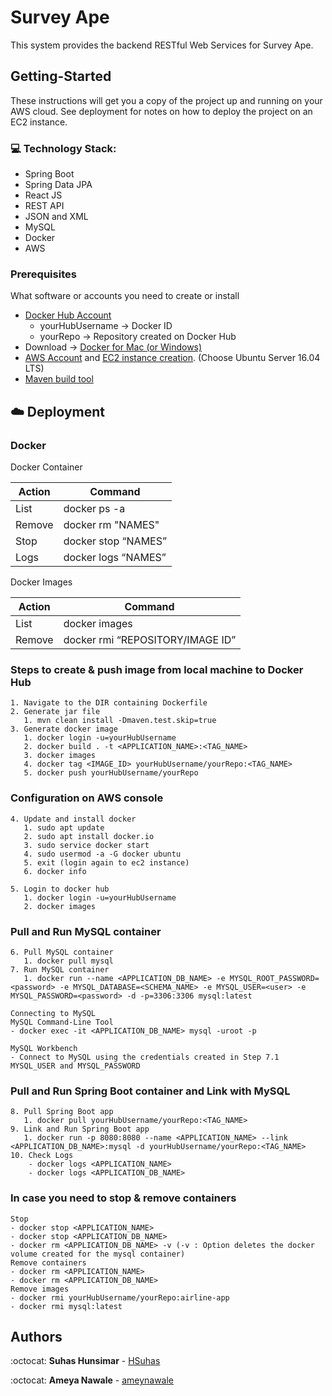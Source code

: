 # Survey Ape
This system provides the backend RESTful Web Services for Survey Ape.

## Getting-Started
These instructions will get you a copy of the project up and running on your AWS cloud. See deployment for notes on how to deploy the project on an EC2 instance.

### :computer: Technology Stack:
* Spring Boot
* Spring Data JPA
* React JS
* REST API
* JSON and XML
* MySQL
* Docker
* AWS

### Prerequisites
What software or accounts you need to create or install
- [Docker Hub Account](https://hub.docker.com/)
	- yourHubUsername -> Docker ID
	- yourRepo        -> Repository created on Docker Hub
- Download -> [Docker for Mac (or Windows)](https://store.docker.com/search?type=edition&offering=community)
- [AWS Account](https://portal.aws.amazon.com/billing/signup#/start) and [EC2 instance creation](https://docs.aws.amazon.com/AWSEC2/latest/UserGuide/EC2_GetStarted.html). (Choose Ubuntu Server 16.04 LTS)
- [Maven build tool](https://maven.apache.org/download.cgi)

## :cloud: Deployment 
### Docker
Docker Container

| Action        | Command       |
| ------------- | ------------- |
| List          | docker ps -a  |
| Remove        | docker rm "NAMES" |
| Stop          | docker stop “NAMES” |
| Logs          | docker logs “NAMES” |

Docker Images

| Action        | Command       |
| ------------- | ------------- |
| List          | docker images |
| Remove        | docker rmi “REPOSITORY/IMAGE ID”

### Steps to create & push image from local machine to Docker Hub
```
1. Navigate to the DIR containing Dockerfile
2. Generate jar file
   1. mvn clean install -Dmaven.test.skip=true
3. Generate docker image
   1. docker login -u=yourHubUsername
   2. docker build . -t <APPLICATION_NAME>:<TAG_NAME>
   3. docker images
   4. docker tag <IMAGE_ID> yourHubUsername/yourRepo:<TAG_NAME>
   5. docker push yourHubUsername/yourRepo
```
### Configuration on AWS console
```
4. Update and install docker
   1. sudo apt update
   2. sudo apt install docker.io
   3. sudo service docker start
   4. sudo usermod -a -G docker ubuntu
   5. exit (login again to ec2 instance)
   6. docker info

5. Login to docker hub
   1. docker login -u=yourHubUsername
   2. docker images
```
### Pull and Run MySQL container
```
6. Pull MySQL container
   1. docker pull mysql
7. Run MySQL container
   1. docker run --name <APPLICATION_DB_NAME> -e MYSQL_ROOT_PASSWORD=<password> -e MYSQL_DATABASE=<SCHEMA_NAME> -e MYSQL_USER=<user> -e MYSQL_PASSWORD=<password> -d -p=3306:3306 mysql:latest
 
Connecting to MySQL
MySQL Command-Line Tool
- docker exec -it <APPLICATION_DB_NAME> mysql -uroot -p

MySQL Workbench
- Connect to MySQL using the credentials created in Step 7.1 MYSQL_USER and MYSQL_PASSWORD
```
### Pull and Run Spring Boot container and Link with MySQL
```
8. Pull Spring Boot app
   1. docker pull yourHubUsername/yourRepo:<TAG_NAME>
9. Link and Run Spring Boot app
   1. docker run -p 8080:8080 --name <APPLICATION_NAME> --link <APPLICATION_DB_NAME>:mysql -d yourHubUsername/yourRepo:<TAG_NAME>
10. Check Logs
    - docker logs <APPLICATION_NAME>
    - docker logs <APPLICATION_DB_NAME>
```
### In case you need to stop & remove containers
```
Stop
- docker stop <APPLICATION_NAME>
- docker stop <APPLICATION_DB_NAME>
- docker rm <APPLICATION_DB_NAME> -v (-v : Option deletes the docker volume created for the mysql container)
Remove containers
- docker rm <APPLICATION_NAME>
- docker rm <APPLICATION_DB_NAME>
Remove images
- docker rmi yourHubUsername/yourRepo:airline-app
- docker rmi mysql:latest
```

## Authors

:octocat: **Suhas Hunsimar** - [HSuhas](https://github.com/HSuhas)

:octocat: **Ameya Nawale** - [ameynawale](https://github.com/ameynawale)
